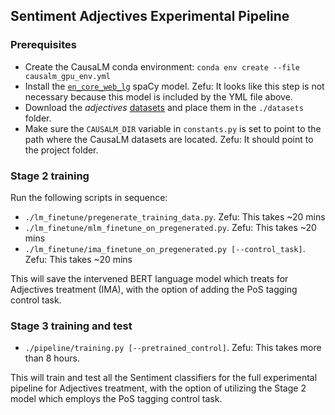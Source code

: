 ## Sentiment Adjectives Experimental Pipeline

### Prerequisites
- Create the CausaLM conda environment: `conda env create --file causalm_gpu_env.yml`
- Install the [`en_core_web_lg`](https://spacy.io/models/en#en_core_web_lg) spaCy model. Zefu: It looks like this step is not necessary because this model is included by the YML file above.
- Download the *adjectives* [datasets](https://www.kaggle.com/amirfeder/causalm) and place them in the `./datasets` folder.
- Make sure the `CAUSALM_DIR` variable in `constants.py` is set to point to the path where the CausaLM datasets are located. Zefu: It should point to the project folder.

### Stage 2 training
Run the following scripts in sequence:
- `./lm_finetune/pregenerate_training_data.py`. Zefu: This takes ~20 mins
- `./lm_finetune/mlm_finetune_on_pregenerated.py`. Zefu: This takes ~20 mins
- `./lm_finetune/ima_finetune_on_pregenerated.py [--control_task]`. Zefu: This takes ~20 mins

This will save the intervened BERT language model which treats for Adjectives treatment (IMA), with the option of adding the PoS tagging control task.

### Stage 3 training and test
- `./pipeline/training.py [--pretrained_control]`. Zefu: This takes more than 8 hours.

This will train and test all the Sentiment classifiers for the full experimental pipeline for Adjectives treatment, with the option of utilizing the Stage 2 model which employs the PoS tagging control task.

